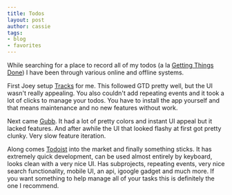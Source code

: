 ```yaml
---
title: Todos
layout: post
author: cassie
tags:
- blog
- favorites
---
```


While searching for a place to record all of my todos (a la [Getting Things Done](http://www.anobii.com/books/0035b20520bb304b9d/)) I have been through various online and offline systems.

First Joey setup [Tracks](http://www.rousette.org.uk/projects/) for me. This followed GTD pretty well, but the UI wasn't really appealing. You also couldn't add repeating events and it took a lot of clicks to manage your todos. You have to install the app yourself and that means maintenance and no new features without work.

Next came [Gubb](http://gubb.net). It had a lot of pretty colors and instant UI appeal but it lacked features. And after awhile the UI that looked flashy at first got pretty clunky. Very slow feature iteration.

Along comes [Todoist](http://todoist.com) into the market and finally something sticks. It has extremely quick development, can be used almost entirely by keyboard, looks clean with a very nice UI. Has subprojects, repeating events, very nice search functionality, mobile UI, an api, igoogle gadget and much more. If you want something to help manage all of your tasks this is definitely the one I recommend.
